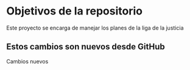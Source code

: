 # Objetivos de la repositorio

Este proyecto se encarga de manejar los planes de la liga de la justicia

## Estos cambios son nuevos desde GitHub

Cambios nuevos
